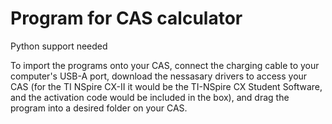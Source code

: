 # Program for CAS calculator 
Python support needed

To import the programs onto your CAS, connect the charging cable to your computer's USB-A port, 
download the nessasary drivers to access your CAS (for the TI NSpire CX-II it would be the 
TI-NSpire CX Student Software, and the activation code would be included in the box), and 
drag the program into a desired folder on your CAS. 